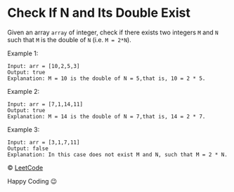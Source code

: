# Check If N and Its Double Exist

Given an array `array` of integer, check if there exists two integers `M` and `N` such that `M` is the double of `N` (i.e. `M = 2*N`).

Example 1:

```
Input: arr = [10,2,5,3]
Output: true
Explanation: M = 10 is the double of N = 5,that is, 10 = 2 * 5.
```

Example 2:

```
Input: arr = [7,1,14,11]
Output: true
Explanation: M = 14 is the double of N = 7,that is, 14 = 2 * 7.
```

Example 3:

```
Input: arr = [3,1,7,11]
Output: false
Explanation: In this case does not exist M and N, such that M = 2 * N.
```

&copy; [LeetCode](https://leetcode.com/explore/learn/card/fun-with-arrays/527/searching-for-items-in-an-array/3250/)

Happy Coding 😉
